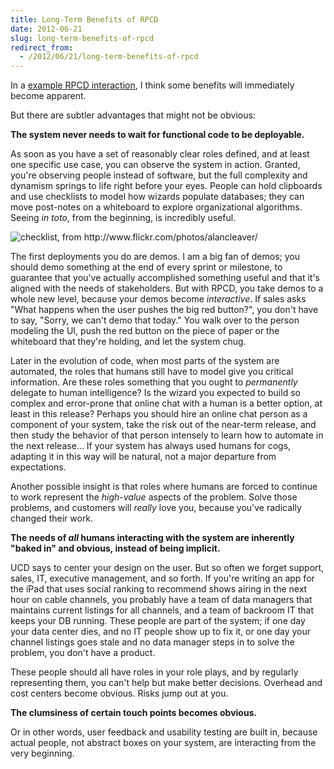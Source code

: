 ```yaml
---
title: Long-Term Benefits of RPCD
date: 2012-06-21
slug: long-term-benefits-of-rpcd
redirect_from:
  - /2012/06/21/long-term-benefits-of-rpcd
---
```


In a <a href="example-rpcd-interaction.md">example RPCD interaction</a>, I think some benefits will immediately become apparent.

But there are subtler advantages that might not be obvious:

<strong>The system never needs to wait for functional code to be deployable.</strong>

As soon as you have a set of reasonably clear roles defined, and at least one specific use case, you can observe the system in action. Granted, you're observing people instead of software, but the full complexity and dynamism springs to life right before your eyes. People can hold clipboards and use checklists to model how wizards populate databases; they can move post-notes on a whiteboard to explore organizational algorithms. Seeing <em>in toto</em>, from the beginning, is incredibly useful.

<img src="http://farm3.staticflickr.com/2722/4439276478_8bb7a50ab8_d.jpg" alt="checklist, from http://www.flickr.com/photos/alancleaver/" />

The first deployments you do are demos. I am a big fan of demos; you should demo something at the end of every sprint or milestone, to guarantee that you've actually accomplished something useful and that it's aligned with the needs of stakeholders. But with RPCD, you take demos to a whole new level, because your demos become <em>interactive</em>. If sales asks "What happens when the user pushes the big red button?", you don't have to say, "Sorry, we can't demo that today." You walk over to the person modeling the UI, push the red button on the piece of paper or the whiteboard that they're holding, and let the system chug.

Later in the evolution of code, when most parts of the system are automated, the roles that humans still have to model give you critical information. Are these roles something that you ought to <em>permanently</em> delegate to human intelligence? Is the wizard you expected to build so complex and error-prone that online chat with a human is a better option, at least in this release? Perhaps you should hire an online chat person as a component of your system, take the risk out of the near-term release, and then study the behavior of that person intensely to learn how to automate in the next release... If your system has always used humans for cogs, adapting it in this way will be natural, not a major departure from expectations.

Another possible insight is that roles where humans are forced to continue to work represent the <em>high-value</em> aspects of the problem. Solve those problems, and customers will <em>really</em> love you, because you've radically changed their work.

<strong>The needs of <em>all</em> humans interacting with the system are inherently "baked in" and obvious, instead of being implicit.</strong>

UCD says to center your design on the user. But so often we forget support, sales, IT, executive management, and so forth. If you're writing an app for the iPad that uses social ranking to recommend shows airing in the next hour on cable channels, you probably have a team of data managers that maintains current listings for all channels, and a team of backroom IT that keeps your DB running. These people are part of the system; if one day your data center dies, and no IT people show up to fix it, or one day your channel listings goes stale and no data manager steps in to solve the problem, you don't have a product.

These people should all have roles in your role plays, and by regularly representing them, you can't help but make better decisions. Overhead and cost centers become obvious. Risks jump out at you.

<strong>The clumsiness of certain touch points becomes obvious.</strong>

Or in other words, user feedback and usability testing are built in, because actual people, not abstract boxes on your system, are interacting from the very beginning.
